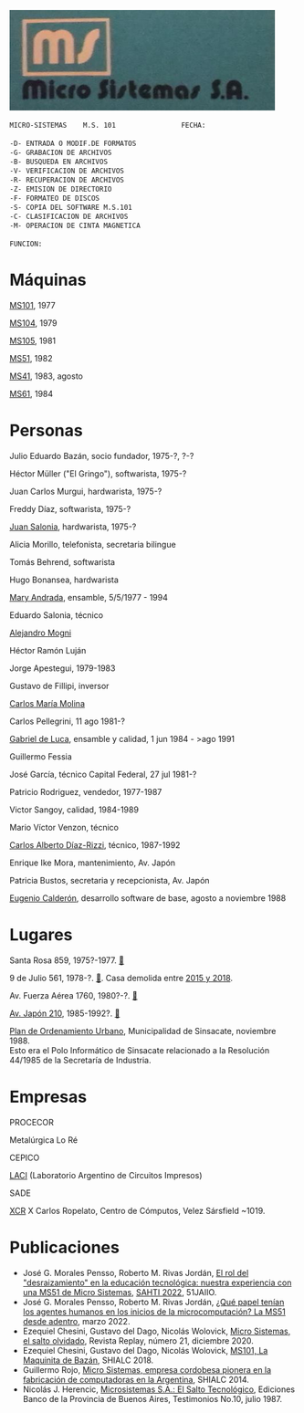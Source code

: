 ![](MS_logo_grupoFacebook.jpg)

```
MICRO-SISTEMAS    M.S. 101                FECHA:

-D- ENTRADA O MODIF.DE FORMATOS
-G- GRABACION DE ARCHIVOS       
-B- BUSQUEDA EN ARCHIVOS        
-V- VERIFICACION DE ARCHIVOS    
-R- RECUPERACION DE ARCHIVOS    
-Z- EMISION DE DIRECTORIO       
-F- FORMATEO DE DISCOS          
-S- COPIA DEL SOFTWARE M.S.101  
-C- CLASIFICACION DE ARCHIVOS   
-M- OPERACION DE CINTA MAGNETICA

FUNCION:
```


Máquinas
===

[MS101](Máquinas/MS101/index.md), 1977

[MS104](Máquinas/MS104/index.md), 1979

[MS105](Máquinas/MS105/index.md), 1981

[MS51](Máquinas/MS51/index.md), 1982

[MS41](Máquinas/MS41/index.md), 1983, agosto

[MS61](Máquinas/MS61/index.md), 1984


Personas
===

Julio Eduardo Bazán, socio fundador, 1975-?, ?-?

Héctor Müller ("El Gringo"), softwarista, 1975-?

Juan Carlos Murgui, hardwarista, 1975-?

Freddy Díaz, softwarista, 1975-?

[Juan Salonia](Personas/Juan%20Salonia/), hardwarista, 1975-?

Alicia Morillo, telefonista, secretaria bilingue

Tomás Behrend, softwarista

Hugo Bonansea, hardwarista

[Mary Andrada](Personas/Mary%20Andrada/), ensamble, 5/5/1977 - 1994

Eduardo Salonia, técnico

[Alejandro Mogni](Personas/Alejandro%20Mogni/)

Héctor Ramón Luján

Jorge Apestegui, 1979-1983

Gustavo de Fillipi, inversor

[Carlos María Molina](Personas/Carlos%20Molina/)

Carlos Pellegrini, 11 ago 1981-?

[Gabriel de Luca](Personas/Gabriel%20de%20Luca/), ensamble y calidad, 1 jun 1984 - >ago 1991

Guillermo Fessia

José García, técnico Capital Federal, 27 jul 1981-?

Patricio Rodriguez, vendedor, 1977-1987

Victor Sangoy, calidad, 1984-1989

Mario Víctor Venzon, técnico

[Carlos Alberto Díaz-Rizzi](Personas/Carlos%20Díaz-Rizzi), técnico, 1987-1992

Enrique Ike Mora, mantenimiento, Av. Japón

Patricia Bustos, secretaria y recepcionista, Av. Japón

[Eugenio Calderón](Personas/Eugenio%20Calderón), desarrollo software de base, agosto a noviembre 1988



Lugares
===

Santa Rosa 859, 1975?-1977. [📍](https://www.google.com/maps/place/Sta+Rosa+859,+X5000ESQ+C%C3%B3rdoba)

9 de Julio 561, 1978-?. [📍](https://www.google.com/maps/place/9+de+Julio+561,+X5000EMK+C%C3%B3rdoba). Casa demolida entre [2015 y 2018](https://www.google.com/maps/place/9+de+Julio+561,+X5000EMK+C%C3%B3rdoba/@-31.4127128,-64.190945,3a,75y,230.23h,91.21t/data=!3m6!1e1!3m4!1s8Y_7Qu8Ob5SFPlQN48Z51g!2e0!7i13312!8i6656!4m5!3m4!1s0x9432987f6cc0271f:0xe741418b08cfa5a0!8m2!3d-31.412828!4d-64.191009).

Av. Fuerza Aérea 1760, 1980?-?. [📍](https://www.google.com/maps/place/Av.+Fuerza+Aerea+Argentina+1760,+C%C3%B3rdoba/)

[Av. Japón 210](Lugares/AvJapon), 1985-1992?. [📍](https://www.google.com/maps/place/Av.+del+Jap%C3%B3n+210,+X5019BGP+C%C3%B3rdoba/)

[Plan de Ordenamiento Urbano](Lugares/PlanOrdenamientoUrbano_Sinsacate_nov88.pdf), Municipalidad de Sinsacate, noviembre 1988.  
Esto era el Polo Informático de Sinsacate relacionado a la Resolución 44/1985 de la Secretaría de Industria.


Empresas
===

PROCECOR

Metalúrgica Lo Ré

CEPICO

[LACI](Empresas/LACI) (Laboratorio Argentino de Circuitos Impresos)

SADE

[XCR](Empresas/XCR) X Carlos Ropelato, Centro de Cómputos, Velez Sársfield ~1019.


Publicaciones
===

* José G. Morales Pensso, Roberto M. Rivas Jordán, [El rol del "desraizamiento" en la educación tecnológica: nuestra experiencia con una MS51 de Micro Sistemas](https://publicaciones.sadio.org.ar/index.php/JAIIO/article/view/377), [SAHTI 2022](https://51jaiio.sadio.org.ar/simposios/SAHTI), 51JAIIO.
* José G. Morales Pensso, Roberto M. Rivas Jordán, [¿Qué papel tenían los agentes humanos en los inicios de la microcomputación? La MS51 desde adentro](Publicaciones/la_MS51_desde_adentro.pdf), marzo 2022.
* Ezequiel Chesini, Gustavo del Dago, Nicolás Wolovick, [Micro Sistemas, el salto olvidado](https://revistareplay.com.ar/comprar/), Revista Replay, número 21, diciembre 2020.
* Ezequiel Chesini, Gustavo del Dago, Nicolás Wolovick, [MS101, La Maquinita de Bazán](Publicaciones/MS101LaMaquinitaDeBazán.pdf), SHIALC 2018.
* Guillermo Rojo, [Micro Sistemas, empresa cordobesa pionera en la fabricación de computadoras en la Argentina](Publicaciones/clei2014_submission_59.pdf), SHIALC 2014.
* Nicolás J. Herencic, [Microsistemas S.A.: El Salto Tecnológico](Publicaciones/MICROSISTEMAS_El_Salto_Tecnologico.pdf), Ediciones Banco de la Provincia de Buenos Aires, Testimonios No.10, julio 1987.

